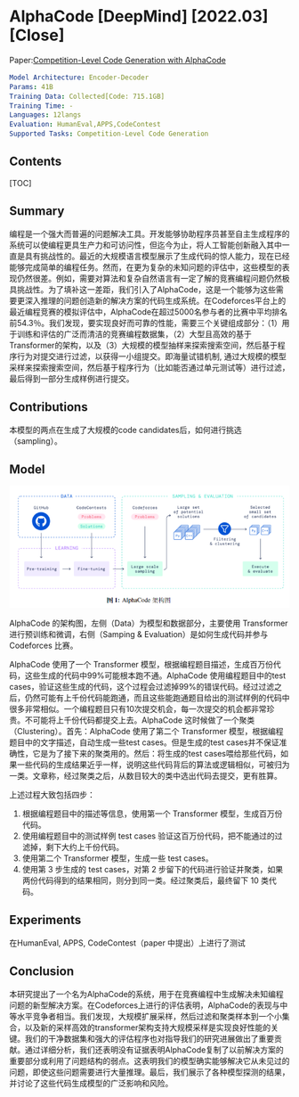 # AlphaCode [DeepMind] [2022.03] [Close]

Paper:[Competition-Level Code Generation with AlphaCode](https://arxiv.org/abs/2203.07814)

```yaml
Model Architecture: Encoder-Decoder
Params: 41B
Training Data: Collected[Code: 715.1GB]
Training Time: -
Languages: 12langs
Evaluation: HumanEval,APPS,CodeContest
Supported Tasks: Competition-Level Code Generation
```



## Contents

[TOC]



## Summary

编程是一个强大而普遍的问题解决工具。开发能够协助程序员甚至自主生成程序的系统可以使编程更具生产力和可访问性，但迄今为止，将人工智能创新融入其中一直是具有挑战性的。最近的大规模语言模型展示了生成代码的惊人能力，现在已经能够完成简单的编程任务。然而，在更为复杂的未知问题的评估中，这些模型的表现仍然很差。例如，需要对算法和复杂自然语言有一定了解的竞赛编程问题仍然极具挑战性。为了填补这一差距，我们引入了AlphaCode，这是一个能够为这些需要更深入推理的问题创造新的解决方案的代码生成系统。在Codeforces平台上的最近编程竞赛的模拟评估中，AlphaCode在超过5000名参与者的比赛中平均排名前54.3％。我们发现，要实现良好而可靠的性能，需要三个关键组成部分：（1）用于训练和评估的广泛而清洁的竞赛编程数据集，（2）大型且高效的基于Transformer的架构，以及（3）大规模的模型抽样来探索搜索空间，然后基于程序行为对提交进行过滤，以获得一小组提交。即海量试错机制, 通过大规模的模型采样来探索搜索空间，然后基于程序行为（比如能否通过单元测试等）进行过滤，最后得到一部分生成样例进行提交。



## Contributions

本模型的两点在生成了大规模的code candidates后，如何进行挑选（sampling）。



## Model

![image-20230423215737980](assets/image-20230423215737980.png)

AlphaCode 的架构图，左侧（Data）为模型和数据部分，主要使用 Transformer 进行预训练和微调，右侧（Samping \& Evaluation）是如何生成代码并参与 Codeforces 比赛。

AlphaCode 使用了一个 Transformer 模型，根据编程题目描述，生成百万份代码，这些生成的代码中99%可能根本跑不通。AlphaCode 使用编程题目中的test cases，验证这些生成的代码，这个过程会过滤掉99%的错误代码。经过过滤之后，仍然可能有上千份代码能跑通，而且这些能跑通题目给出的测试样例的代码中很多非常相似。一个编程题目只有10次提交机会，每一次提交的机会都非常珍贵。不可能将上千份代码都提交上去。AlphaCode 这时候做了一个聚类（Clustering）。首先：AlphaCode 使用了第二个 Transformer 模型，根据编程题目中的文字描述，自动生成一些test cases。但是生成的test cases并不保证准确性，它是为了接下来的聚类用的。然后：将生成的test cases喂给那些代码，如果一些代码的生成结果近乎一样，说明这些代码背后的算法或逻辑相似，可被归为一类。文章称，经过聚类之后，从数目较大的类中选出代码去提交，更有胜算。

上述过程大致包括四步：

1. 根据编程题目中的描述等信息，使用第一个 Transformer 模型，生成百万份代码。
2. 使用编程题目中的测试样例 test cases 验证这百万份代码，把不能通过的过滤掉，剩下大约上千份代码。
3. 使用第二个 Transformer 模型，生成一些 test cases。
4. 使用第 3 步生成的 test cases，对第 2 步留下的代码进行验证并聚类，如果两份代码得到的结果相同，则分到同一类。经过聚类后，最终留下 10 类代码。



## Experiments

在HumanEval, APPS, CodeContest（paper 中提出）上进行了测试



## Conclusion

本研究提出了一个名为AlphaCode的系统，用于在竞赛编程中生成解决未知编程问题的新型解决方案。在Codeforces上进行的评估表明，AlphaCode的表现与中等水平竞争者相当。我们发现，大规模扩展采样，然后过滤和聚类样本到一个小集合，以及新的采样高效的transformer架构支持大规模采样是实现良好性能的关键。我们的干净数据集和强大的评估程序也对指导我们的研究进展做出了重要贡献。通过详细分析，我们还表明没有证据表明AlphaCode复制了以前解决方案的重要部分或利用了问题结构的弱点。这表明我们的模型确实能够解决它从未见过的问题，即使这些问题需要进行大量推理。最后，我们展示了各种模型探测的结果，并讨论了这些代码生成模型的广泛影响和风险。
